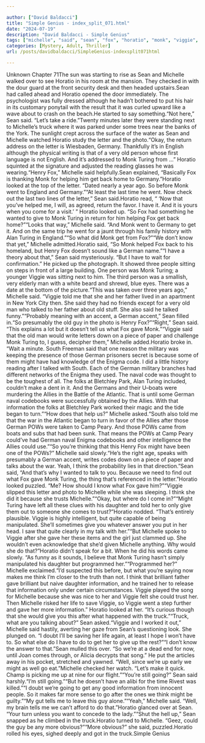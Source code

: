 ```yaml
---

author: ["David Baldacci"]
title: "Simple Genius - index_split_071.html"
date: "2024-07-19"
description: "David Baldacci - Simple Genius"
tags: ["michelle", "said", "sean", "fox", "horatio", "monk", "viggie", "turing", "german", "letter", "get", "gave", "old", "went", "give", "might", "think", "henry", "looked", "come", "one", "make", "ally", "information", "pow"]
categories: [Mystery, Adult, Thriller]
url: /posts/davidbaldacci/SimpleGenius-indexsplit071html

---
```



Unknown
Chapter 71The sun was starting to rise as Sean and Michelle walked over to see Horatio in his room at the mansion. They checked in with the dour guard at the front security desk and then headed upstairs.Sean had called ahead and Horatio opened the door immediately. The psychologist was fully dressed although he hadn’t bothered to put his hair in its customary ponytail with the result that it was curled upward like a wave about to crash on the beach.He started to say something.“Not here,” Sean said. “Let’s take a ride.”Twenty minutes later they were standing next to Michelle’s truck where it was parked under some trees near the banks of the York. The sunlight crept across the surface of the water as Sean and Michelle watched Horatio study the letter and the photo.“Okay, the return address on the letter is Wiesbaden, Germany. Thankfully it’s in English although the physical writing is that of a very old person whose first language is not English. And it’s addressed to Monk Turing from …” Horatio squinted at the signature and adjusted the reading glasses he was wearing.“Henry Fox,” Michelle said helpfully.Sean explained, “Basically Fox is thanking Monk for helping him get back home to Germany.”Horatio looked at the top of the letter. “Dated nearly a year ago. So before Monk went to England and Germany.”“At least the last time he went. Now check out the last two lines of the letter,” Sean said.Horatio read, “ ‘Now that you’ve helped me, I will, as agreed, return the favor. I have it. And it is yours when you come for a visit.’ ” Horatio looked up. “So Fox had something he wanted to give to Monk Turing in return for him helping Fox get back home?”“Looks that way,” Michelle said. “And Monk went to Germany to get it. And on the same trip he went for a jaunt through his family history with Alan Turing in England.”“So what did Monk get from Fox?”“We don’t know that yet,” Michelle admitted.Horatio said, “So Monk helped Fox back to his homeland, but Henry Fox doesn’t sound like a German name.”“I have a theory about that,” Sean said mysteriously. “But I have to wait for confirmation.” He picked up the photograph. It showed three people sitting on steps in front of a large building. One person was Monk Turing; a younger Viggie was sitting next to him. The third person was a smallish, very elderly man with a white beard and shrewd, blue eyes. There was a date at the bottom of the picture.“This was taken over three years ago,” Michelle said. “Viggie told me that she and her father lived in an apartment in New York City then. She said they had no friends except for a very old man who talked to her father about old stuff. She also said he talked funny.”“Probably meaning with an accent, a German accent,” Sean filled in.“So presumably the old guy in the photo is Henry Fox?”“Right,” Sean said. “This explains a lot but it doesn’t tell us what Fox gave Monk.”“Viggie said that the old man would write letters down on a piece of paper and challenge Monk Turing to, I guess, decipher them,” Michelle added.Horatio broke in. “Wait a minute. South Freeman said that one reason the military was keeping the presence of those German prisoners secret is because some of them might have had knowledge of the Enigma code. I did a little history reading after I talked with South. Each of the German military branches had different networks of the Enigma they used. The naval code was thought to be the toughest of all. The folks at Bletchley Park, Alan Turing included, couldn’t make a dent in it. And the Germans and their U–boats were murdering the Allies in the Battle of the Atlantic. That is until some German naval codebooks were successfully obtained by the Allies. With that information the folks at Bletchley Park worked their magic and the tide began to turn.”“How does that help us?” Michelle asked.“South also told me that the war in the Atlantic began to turn in favor of the Allies after those German POWs were taken to Camp Peary. And those POWs came from boats and subs that had been sunk. That means the POWs at Camp Peary could’ve had German naval Enigma codebooks and other intelligence the Allies could use.”“So you’re thinking that this Henry Fox might have been one of the POWs?” Michelle said slowly.“He’s the right age, speaks with presumably a German accent, writes codes down on a piece of paper and talks about the war. Yeah, I think the probability lies in that direction.”Sean said, “And that’s why I wanted to talk to you. Because we need to find out what Fox gave Monk Turing, the thing that’s referenced in the letter.”Horatio looked puzzled. “Me? How should I know what Fox gave him?”“Viggie slipped this letter and photo to Michelle while she was sleeping. I think she did it because she trusts Michelle.”“Okay, but where do I come in?”“Might Turing have left all these clues with his daughter and told her to only give them out to someone she comes to trust?”Horatio nodded. “That’s entirely plausible. Viggie is highly intelligent, but quite capable of being manipulated. She’ll sometimes give you whatever answer you put in her head. I saw that quite clearly in my talk with her.”“But Michelle spoke to Viggie after she gave her these items and the girl just clammed up. She wouldn’t even acknowledge that she’d given Michelle anything. Why would she do that?”Horatio didn’t speak for a bit. When he did his words came slowly. “As funny as it sounds, I believe that Monk Turing hasn’t simply manipulated his daughter but programmed her.”“Programmed her?” Michelle exclaimed.“I’d suspected this before, but what you’re saying now makes me think I’m closer to the truth than not. I think that brilliant father gave brilliant but naive daughter information, and he trained her to release that information only under certain circumstances. Viggie played the song for Michelle because she was nice to her and Viggie felt she could trust her. Then Michelle risked her life to save Viggie, so Viggie went a step further and gave her more information.” Horatio looked at her. “It’s curious though that she would give you this after what happened with the truck.”“Truck, what are you talking about?” Sean asked.“Viggie and I worked it out,” Michelle said hastily, averting her gaze from Sean’s questioning look. She plunged on. “I doubt I’ll be saving her life again, at least I hope I won’t have to. So what else do I have to do to get her to give up the rest?”“I don’t know the answer to that.”Sean mulled this over. “So we’re at a dead end for now, until Joan comes through, or Alicia decrypts that song.” He put the articles away in his pocket, stretched and yawned. “Well, since we’re up early we might as well go eat.”Michelle checked her watch. “Let’s make it quick. Champ is picking me up at nine for our flight.”“You’re still going?” Sean said harshly.“I’m still going.”“But he doesn’t have an alibi for the time Rivest was killed.”“I doubt we’re going to get any good information from innocent people. So it makes far more sense to go after the ones we think might be guilty.”“My gut tells me to leave this guy alone.”“Yeah,” Michelle said. “Well, my brain tells me we can’t afford to do that.”Horatio glanced over at Sean. “Your turn unless you want to concede to the lady.”“Shut the hell up,” Sean snapped as he climbed in the truck.Horatio turned to Michelle. “Geez, could the guy be any more obvious?”“More obvious?” she said, puzzled.Horatio rolled his eyes, sighed deeply and got in the truck.Simple Genius
